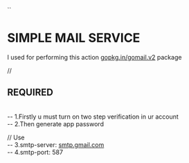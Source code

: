 `` <h1> SIMPLE MAIL SERVICE</h1>

I used for performing this action <a href="gopkg.in/gomail.v2"> gopkg.in/gomail.v2</a> package 

// <h2> REQUIRED </h2> <br>
-- 1.Firstly u must turn on two step verification in ur account <br>
-- 2.Then generate app password <br>

// Use <br>
-- 3.smtp-server: <a href="smtp.gmail.com"> smtp.gmail.com</a> <br>
-- 4.smtp-port: 587<br>
